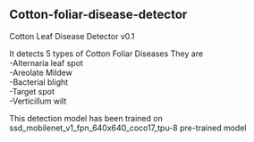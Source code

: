## Cotton-foliar-disease-detector

Cotton Leaf Disease Detector v0.1 

It detects 5 types of Cotton Foliar Diseases 
They are     
-Alternaria leaf spot    
-Areolate Mildew   
-Bacterial blight   
-Target spot    
-Verticillum wilt

This detection model has been trained on ssd_mobilenet_v1_fpn_640x640_coco17_tpu-8 pre-trained model 
